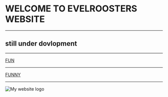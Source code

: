 <html lang="en">

<html>

<head>
	<title> <p> THIS IS Evilroosters websiteッ </p></title>
</head>
<body> 
<h1>WELCOME TO EVELROOSTERS WEBSITE </h1>
<hr/>
<h2>still under dovlopment</h2>
<hr>

<a href="https://www.youtube.com/watch?v=sYmOR_yTPv4">FUN</a>
  <hr>
<a href="https://www.youtube.com/watch?v=uKYV2qjYIS0&t=1s">FUNNY</a>
  <hr> 
<a href="https://coolsymbol.com/"></a>
<html lang="en">


<img src="https://blackink.ai/styles/blackwork/a-tiny-samurai-frog-holding-a-sword-he-C3d8M2KEerFt6toqJkoyQv" alt="My website logo">

</body>

<html>

<head>

